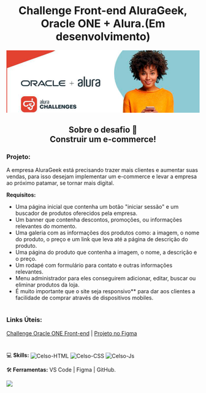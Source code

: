 <h1 align ="center">Challenge Front-end AluraGeek, Oracle ONE + Alura.(Em desenvolvimento)</h1>


<div align ="center">
 <img  src="https://github.com/Celsohsl/Challenge-Front-end-Portfolio/blob/main/assets/images/readme-img/banner-topo.jpg" />
</div> 

<!-- <h2 align ="center">Screenshot</h2> -->


<!-- <div align ="center">
 <img src="" />
</div> -->
 
 

<h2 align ="center">Sobre o desafio 📜<br>
Construir um e-commerce!</h2>

### Projeto:

A empresa AluraGeek está precisando trazer mais clientes e aumentar suas vendas, para isso desejam implementar um e-commerce e levar a empresa ao próximo patamar, se tornar mais digital.

**Requisitos:**
- Uma página inicial que contenha um botão "iniciar sessão" e um buscador de produtos oferecidos pela empresa.
- Um banner que contenha descontos, promoções, ou informações relevantes do momento.
- Uma galeria com as informações dos produtos como: a imagem, o nome do produto, o preço e um link que leva até a página de descrição do produto.
- Uma página do produto que contenha a imagem, o nome, a descrição e o preço.
- Um rodapé com formulário para contato e outras informações relevantes.
- Menu administrador para eles conseguirem adicionar, editar, buscar ou eliminar produtos da loja.
- É muito importante que o site seja responsivo** para dar aos clientes a facilidade de comprar através de dispositivos mobiles.

#
<!-- <div align="center">
  <img src="https://github.com/Celsohsl/Challenge-Front-end-Portfolio/blob/main/assets/images/readme-img/badge-portfolio300x300.png"/>
  <h2 align="center">Badge conquistada com esse projeto.</h2>
</div -->
 
#
### Links Úteis:
[Challenge Oracle ONE Front-end](https://www.alura.com.br/challenges/oracle-one-front-end/semana07e08-criando-seu-primeiro-e-commerce-com-html-e-css) |
[Projeto no Figma](https://www.figma.com/file/itJpWbvHxSUcUeMPy1lmof/AluraGeek?node-id=0%3A1)

#
  

<p align="left">
  💻<strong> Skills:</strong>  
 <img align="center" alt="Celso-HTML" src="https://img.shields.io/badge/HTML5-E34F26?style=for-the-badge&logo=html5&logoColor=white">
 <img align="center" alt="Celso-CSS"  src="https://img.shields.io/badge/CSS3-1572B6?style=for-the-badge&logo=css3&logoColor=white">
 <img align="center" alt="Celso-Js" src="https://img.shields.io/badge/JavaScript-F7DF1E?style=for-the-badge&logo=javascript&logoColor=black">
</p>

<p align="left">
  🛠<strong> Ferramentas:</strong> VS Code | Figma | GitHub.
</p>

<p align="left">
  <a href="https://www.linkedin.com/in/celso-henrique-da-silva-lacerda-front-end/" target="_blank"><img src="https://img.shields.io/badge/-LinkedIn-%230077B5?style=for-the-badge&logo=linkedin&logoColor=white" target="_blank"></a> 
</p>
